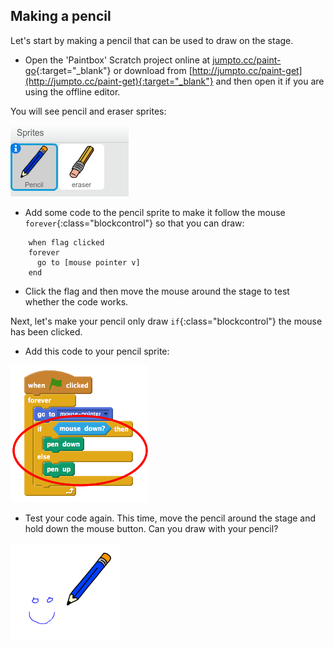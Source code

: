 ## Making a pencil

Let's start by making a pencil that can be used to draw on the stage.

+ Open the 'Paintbox' Scratch project online at [jumpto.cc/paint-go](http://jumpto.cc/paint-go){:target="_blank"} or download from [http://jumpto.cc/paint-get](http://jumpto.cc/paint-get){:target="_blank"} and then open it if you are using the offline editor.

You will see pencil and eraser sprites:

![screenshot](images/paint-starter.png)

+ Add some code to the pencil sprite to make it follow the mouse `forever`{:class="blockcontrol"} so that you can draw:

```blocks
	when flag clicked
	forever
	  go to [mouse pointer v]
	end
```

+ Click the flag and then move the mouse around the stage to test whether the code works.

Next, let's make your pencil only draw `if`{:class="blockcontrol"} the mouse has been clicked.

+ Add this code to your pencil sprite:

![screenshot](images/paint-pencil-draw-code.png)

+ Test your code again. This time, move the pencil around the stage and hold down the mouse button. Can you draw with your pencil?

![screenshot](images/paint-draw.png)
